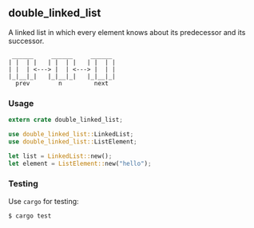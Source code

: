 ## double_linked_list

A linked list in which every element knows about its predecessor and its successor.
```
 ______     ______     ______
| |  | |   | |  | |   | |  | |
| |  | <---> |  | <---> |  | |
|_|__|_|   |_|__|_|   |_|__|_|
  prev        n         next
```

### Usage

```rust
extern crate double_linked_list;

use double_linked_list::LinkedList;
use double_linked_list::ListElement;

let list = LinkedList::new();
let element = ListElement::new("hello");
```

### Testing

Use `cargo` for testing:
```bash
$ cargo test
```
